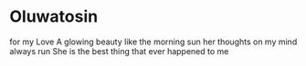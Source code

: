 # Oluwatosin
for my Love
A glowing beauty like the morning sun
her thoughts on my mind always run
She is the best thing that ever happened to me
